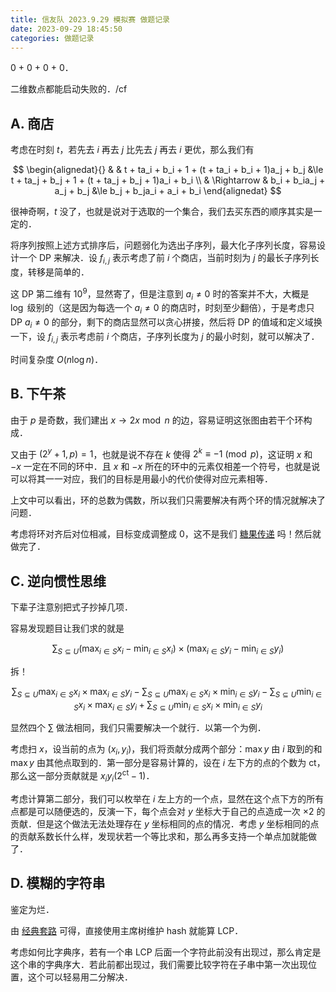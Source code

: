 ```yaml
---
title: 信友队 2023.9.29 模拟赛 做题记录
date: 2023-09-29 18:45:50
categories: 做题记录
---
```


0 + 0 + 0 + 0．

二维数点都能启动失败的．/cf

<!-- more -->

## A. 商店

考虑在时刻 $t$，若先去 $i$ 再去 $j$ 比先去 $j$ 再去 $i$ 更优，那么我们有

$$
\begin{alignedat}{}
& & t + ta_i + b_i + 1 + (t + ta_i + b_i + 1)a_j + b_j &\le t + ta_j + b_j + 1 + (t + ta_j + b_j + 1)a_i + b_i \\
& \Rightarrow & b_i + b_ia_j + a_j + b_j &\le b_j + b_ja_i + a_i + b_i
\end{alignedat}
$$

很神奇啊，$t$ 没了，也就是说对于选取的一个集合，我们去买东西的顺序其实是一定的．

将序列按照上述方式排序后，问题弱化为选出子序列，最大化子序列长度，容易设计一个 DP 来解决．设 $f_{i, j}$ 表示考虑了前 $i$ 个商店，当前时刻为 $j$ 的最长子序列长度，转移是简单的．

这 DP 第二维有 $10^9$，显然寄了，但是注意到 $a_i \not= 0$ 时的答案并不大，大概是 $\log$ 级别的（这是因为每选一个 $a_i \not= 0$ 的商店时，时刻至少翻倍），于是考虑只 DP $a_i \not= 0$ 的部分，剩下的商店显然可以贪心拼接，然后将 DP 的值域和定义域换一下，设 $f_{i, j}$ 表示考虑前 $i$ 个商店，子序列长度为 $j$ 的最小时刻，就可以解决了．

时间复杂度 $O(n \log n)$．

## B. 下午茶

由于 $p$ 是奇数，我们建出 $x \to 2x \bmod n$ 的边，容易证明这张图由若干个环构成．

又由于 $(2^y + 1, p) = 1$，也就是说不存在 $k$ 使得 $2^k \equiv -1 \pmod p$，这证明 $x$ 和 $-x$ 一定在不同的环中．且 $x$ 和 $-x$ 所在的环中的元素仅相差一个符号，也就是说可以将其一一对应，我们的目标是用最小的代价使得对应元素相等．

上文中可以看出，环的总数为偶数，所以我们只需要解决有两个环的情况就解决了问题．

考虑将环对齐后对位相减，目标变成调整成 $0$，这不是我们 [糖果传递](https://www.luogu.com.cn/problem/P2512) 吗！然后就做完了．

## C. 逆向惯性思维

下辈子注意别把式子抄掉几项．

容易发现题目让我们求的就是

$$
\sum_{S \subseteq U} (\max_{i \in S} x_i - \min_{i \in S} x_i) \times (\max_{i \in S} y_i - \min_{i \in S} y_i)
$$

拆！

$$
\sum_{S \subseteq U} \max_{i \in S} x_i \times \max_{i \in S} y_i - \sum_{S \subseteq U} \max_{i \in S} x_i \times \min_{i \in S} y_i - \sum_{S \subseteq U} \min_{i \in S} x_i \times \max_{i \in S} y_i + \sum_{S \subseteq U} \min_{i \in S} x_i \times \min_{i \in S} y_i
$$

显然四个 $\sum$ 做法相同，我们只需要解决一个就行．以第一个为例．

考虑扫 $x$，设当前的点为 $(x_i, y_i)$，我们将贡献分成两个部分：$\max y$ 由 $i$ 取到的和 $\max y$ 由其他点取到的．第一部分是容易计算的，设在 $i$ 左下方的点的个数为 $\mathrm{ct}$，那么这一部分贡献就是 $x_iy_i(2^{\mathrm{ct}} - 1)$．

考虑计算第二部分，我们可以枚举在 $i$ 左上方的一个点，显然在这个点下方的所有点都是可以随便选的，反演一下，每个点会对 $y$ 坐标大于自己的点造成一次 $\times 2$ 的贡献．但是这个做法无法处理存在 $y$ 坐标相同的点的情况．考虑 $y$ 坐标相同的点的贡献系数长什么样，发现状若一个等比求和，那么再多支持一个单点加就能做了．

## D. 模糊的字符串

鉴定为烂．

由 [经典套路](/posts/2023-03-31-sim-reform-solution) 可得，直接使用主席树维护 hash 就能算 LCP．

考虑如何比字典序，若有一个串 LCP 后面一个字符此前没有出现过，那么肯定是这个串的字典序大．若此前都出现过，我们需要比较字符在子串中第一次出现位置，这个可以轻易用二分解决．
